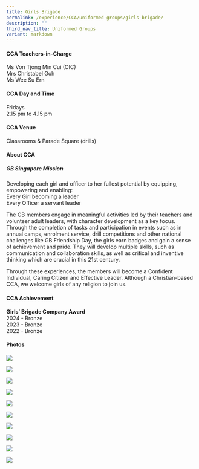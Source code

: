 ```yaml
---
title: Girls Brigade
permalink: /experience/CCA/uniformed-groups/girls-brigade/
description: ""
third_nav_title: Uniformed Groups
variant: markdown
---
```

#### **CCA Teachers-in-Charge**
Ms Von Tjong Min Cui (OIC) <br>
Mrs Christabel Goh  <br>
Ms Wee Su Ern  <br>

#### **CCA Day and Time**
Fridays <br>
2.15 pm to 4.15 pm

#### **CCA Venue**
Classrooms &amp; Parade Square (drills)

#### **About CCA**
##### **GB Singapore Mission**
Developing each girl and officer to her fullest potential by equipping, empowering and enabling:<br>
Every Girl becoming a leader<br>
Every Officer a servant leader

The GB members engage in meaningful activities led by their teachers and volunteer adult leaders, with character development as a key focus. Through the completion of tasks and participation in events such as in annual camps, enrolment service, drill competitions and other national challenges like GB Friendship Day, the girls earn badges and gain a sense of achievement and pride. They will develop multiple skills, such as communication and collaboration skills, as well as critical and inventive thinking which are crucial in this 21st century.

Through these experiences, the members will become a Confident Individual, Caring Citizen and Effective Leader.&nbsp;Although a Christian-based CCA, we welcome girls of any religion to join us.

#### **CCA Achievement**
**Girls’ Brigade Company Award<br>**
2024 - Bronze <br>
2023 - Bronze <br>
2022 - Bronze <br>

#### **Photos**

![](/images/CCA%20Girls%20Brigade/GB2025_1.png)

![](/images/CCA%20Girls%20Brigade/GB2025_2.png)

![](/images/CCA%20Girls%20Brigade/GB2025_3.png)

![](/images/CCA%20Girls%20Brigade/GB2025_4.png)

![](/images/CCA%20Girls%20Brigade/GB2025_5.png)

![](/images/CCA%20Girls%20Brigade/GB2025_6.png)

![](/images/CCA%20Girls%20Brigade/GB2025_7.png)

![](/images/CCA%20Girls%20Brigade/GB2025_8.png)

![](/images/CCA%20Girls%20Brigade/GB2025_9.png)

![](/images/CCA%20Girls%20Brigade/GB2025_10.png)